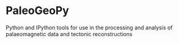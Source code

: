PaleoGeoPy
==========

Python and IPython tools for use in the processing and analysis of palaeomagnetic data and tectonic reconstructions
